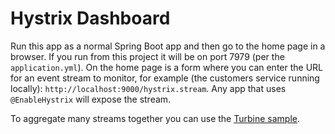 # Hystrix Dashboard

Run this app as a normal Spring Boot app and then go to the home page
in a browser. If you run from this project it will be on port 7979
(per the `application.yml`). On the home page is a form where you can
enter the URL for an event stream to monitor, for example (the
customers service running locally):
`http://localhost:9000/hystrix.stream`. Any app that uses
`@EnableHystrix` will expose the stream.

To aggregate many streams together you can use the
[Turbine sample](https://github.com/spring-cloud-samples/turbine).
